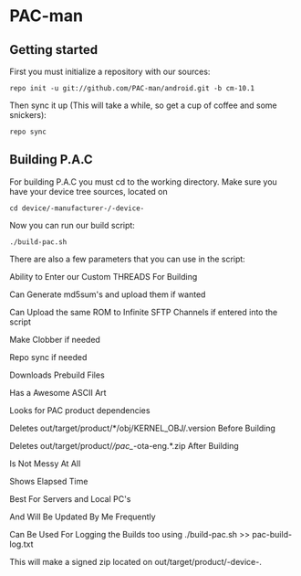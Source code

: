 PAC-man
===============

Getting started
---------------
First you must initialize a repository with our sources:

    repo init -u git://github.com/PAC-man/android.git -b cm-10.1

Then sync it up (This will take a while, so get a cup of coffee and some snickers):

    repo sync


Building P.A.C
------------------------

For building P.A.C you must cd to the working directory.
Make sure you have your device tree sources, located on

    cd device/-manufacturer-/-device-

Now you can run our build script:

    ./build-pac.sh


There are also a few parameters that you can use in the script:

Ability to Enter our Custom THREADS For Building

Can Generate md5sum's and upload them if wanted

Can Upload the same ROM to Infinite SFTP Channels if entered into the script

Make Clobber if needed

Repo sync if needed

Downloads Prebuild Files

Has a Awesome ASCII Art

Looks for PAC product dependencies

Deletes out/target/product/*/obj/KERNEL_OBJ/.version Before Building

Deletes out/target/product/*/pac_*-ota-eng.*.zip After Building

Is Not Messy At All

Shows Elapsed Time

Best For Servers and Local PC's

And Will Be Updated By Me Frequently

Can Be Used For Logging the Builds too using ./build-pac.sh >> pac-build-log.txt

This will make a signed zip located on out/target/product/-device-.
